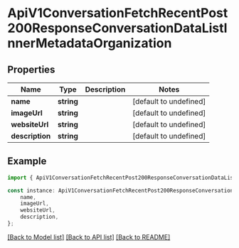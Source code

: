 # ApiV1ConversationFetchRecentPost200ResponseConversationDataListInnerMetadataOrganization


## Properties

Name | Type | Description | Notes
------------ | ------------- | ------------- | -------------
**name** | **string** |  | [default to undefined]
**imageUrl** | **string** |  | [default to undefined]
**websiteUrl** | **string** |  | [default to undefined]
**description** | **string** |  | [default to undefined]

## Example

```typescript
import { ApiV1ConversationFetchRecentPost200ResponseConversationDataListInnerMetadataOrganization } from './api';

const instance: ApiV1ConversationFetchRecentPost200ResponseConversationDataListInnerMetadataOrganization = {
    name,
    imageUrl,
    websiteUrl,
    description,
};
```

[[Back to Model list]](../README.md#documentation-for-models) [[Back to API list]](../README.md#documentation-for-api-endpoints) [[Back to README]](../README.md)
